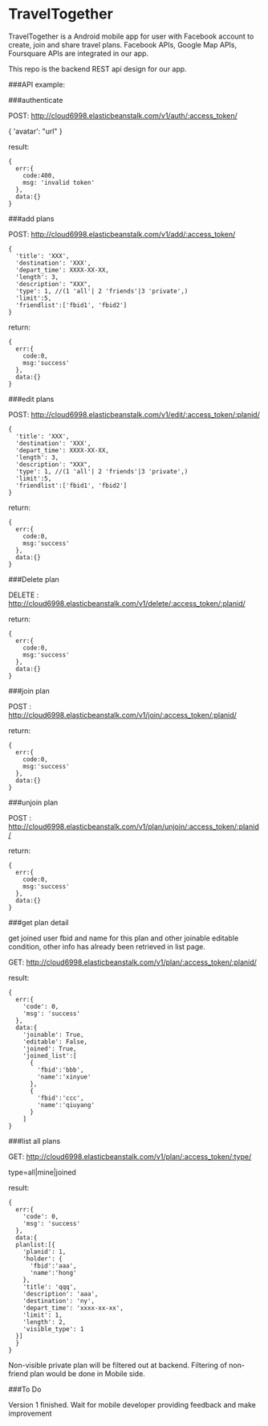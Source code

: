 # TravelTogether

TravelTogether is a Android mobile app for user with Facebook account to create, join and share travel plans. Facebook APIs, Google Map APIs, Foursquare APIs are integrated in our app.

This repo is the backend REST api design for our app. 

###API example:

###authenticate

POST:
http://cloud6998.elasticbeanstalk.com/v1/auth/:access_token/

{
  'avatar': "url"
}


result:
```
{
  err:{
    code:400,
    msg: 'invalid token'
  },
  data:{}
}
```

###add plans

POST: http://cloud6998.elasticbeanstalk.com/v1/add/:access_token/
```
{
  'title': 'XXX',
  'destination': 'XXX',
  'depart_time': XXXX-XX-XX,
  'length': 3,
  'description': "XXX",
  'type': 1, //(1 'all'| 2 'friends'|3 'private',)
  'limit':5,
  'friendlist':['fbid1', 'fbid2']
}
```

return:
```
{
  err:{
    code:0,
    msg:'success'
  },
  data:{}
}
```

###edit plans

POST: http://cloud6998.elasticbeanstalk.com/v1/edit/:access_token/:planid/

```
{
  'title': 'XXX',
  'destination': 'XXX',
  'depart_time': XXXX-XX-XX,
  'length': 3,
  'description': "XXX",
  'type': 1, //(1 'all'| 2 'friends'|3 'private',)
  'limit':5,
  'friendlist':['fbid1', 'fbid2']
}
```

return:
```
{
  err:{
    code:0,
    msg:'success'
  },
  data:{}
}
```

###Delete plan

DELETE : http://cloud6998.elasticbeanstalk.com/v1/delete/:access_token/:planid/

return:

```
{
  err:{
    code:0,
    msg:'success'
  },
  data:{}
}
```


###join plan

POST : http://cloud6998.elasticbeanstalk.com/v1/join/:access_token/:planid/

return:

```
{
  err:{
    code:0,
    msg:'success'
  },
  data:{}
}
```

###unjoin plan

POST : http://cloud6998.elasticbeanstalk.com/v1/plan/unjoin/:access_token/:planid/

return:

```
{
  err:{
    code:0,
    msg:'success'
  },
  data:{}
}
```

###get plan detail

get joined user fbid and name for this plan and other joinable editable condition, other info has already been retrieved in list page.

GET: http://cloud6998.elasticbeanstalk.com/v1/plan/:access_token/:planid/

result:
```
{
  err:{
    'code': 0,
    'msg': 'success'
  },
  data:{
    'joinable': True,
    'editable': False,
    'joined': True,
    'joined_list':[
      {
        'fbid':'bbb',
        'name':'xinyue'
      },
      {
        'fbid':'ccc',
        'name':'qiuyang'
      }
    ]
}
```


###list all plans

GET: http://cloud6998.elasticbeanstalk.com/v1/plan/:access_token/:type/

type=all|mine|joined

result:
```
{
  err:{
    'code': 0,
    'msg': 'success'
  },
  data:{
  planlist:[{
    'planid': 1,
    'holder': {
      'fbid':'aaa',
      'name':'hong'
    },
    'title': 'qqq',
    'description': 'aaa',
    'destination': 'ny',
    'depart_time': 'xxxx-xx-xx',
    'limit': 1,
    'length': 2,
    'visible_type': 1
  }]
  }
}
```

Non-visible private plan will be filtered out at backend. Filtering of non-friend plan would be done in Mobile side.

###To Do

Version 1 finished. Wait for mobile developer providing feedback and make improvement
